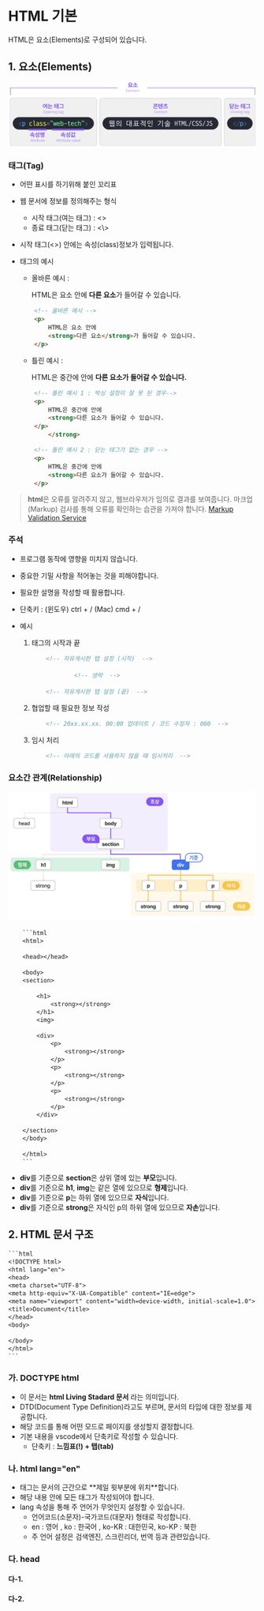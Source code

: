 # **HTML 기본**
HTML은 요소(Elements)로 구성되어 있습니다.


## **1. 요소(Elements)**

![요소](image.png)



### **태그(Tag)**
- 어떤 표시를 하기위해 붙인 꼬리표

- 웹 문서에 정보를 정의해주는 형식
    * 시작 태그(여는 태그) : <>
    * 종료 태그(닫는 태그) : <\\>

- 시작 태그(<>) 안에는 속성(class)정보가 입력됩니다.


- 태그의 예시
    * 올바른 예시 : 
        <p>
        HTML은 요소 안에
        <strong>다른 요소</strong>가 들어갈 수 있습니다.
        </p>
    ```html
        <!-- 올바른 예시 -->
        <p>
            HTML은 요소 안에
            <strong>다른 요소</strong>가 들어갈 수 있습니다.
        </p>
    ```

    * 틀린 예시 : 
        <p>
            HTML은 중간에 안에
            <strong>다른 요소가 들어갈 수 있습니다.
        </p>
            </strong>
    ```html   
        <!-- 틀린 예시 1 : 박싱 설정이 잘 못 된 경우-->
        <p>
            HTML은 중간에 안에
            <strong>다른 요소가 들어갈 수 있습니다.
        </p>
            </strong>
    ```
    
    ```html   
        <!-- 틀린 예시 2 : 닫는 태그가 없는 경우 -->
        <p>
            HTML은 중간에 안에
            <strong>다른 요소가 들어갈 수 있습니다.
        </p>
    ```



> **html**은 오류를 알려주지 않고, 웹브라우저가 임의로 결과를 보여줍니다.
> 마크업(Markup) 검사를 통해 오류를 확인하는 습관을 가져야 합니다.
> [Markup Validation Service](https://validator.w3.org/)



### **주석**
- 프로그램 동작에 영향을 미치지 않습니다.
- 중요한 기밀 사항을 적어놓는 것을 피해야합니다.
- 필요한 설명을 작성할 때 활용합니다.

- 단축키 : (윈도우) ctrl + / (Mac) cmd + /

- 예시
    1. 태그의 시작과 끝
        ```html
            <!-- 자유게시판 탭 설정 (시작)  -->

                    <!-- 생략  -->

            <!-- 자유게시판 탭 설정 (끝)  -->
        ```


    2. 협업할 때 필요한 정보 작성
        ```html
            <!-- 20xx.xx.xx. 00:00 업데이트 / 코드 수정자 : 000  -->
        ```


    3. 임시 처리
        ```html
            <!-- 아래의 코드를 사용하지 않을 때 임시처리  -->
        ```




### **요소간 관계(Relationship)**
![관계 도식화](image-1.png)

        ```html
        <html>

        <head></head>

        <body>
        <section>

            <h1>
                <strong></strong>
            </h1>
            <img>

            <div>
                <p>
                    <strong></strong>
                </p>
                <p>
                    <strong></strong>
                </p>
                <p>
                    <strong></strong>
                </p>
            </div>

        </section>
        </body>

        </html>
        ```

- **div**를 기준으로 **section**은 상위 열에 있는 **부모**입니다.
- **div**를 기준으로 **h1**, **img**는 같은 열에 있으므로 **형제**입니다.
- **div**를 기준으로 **p**는 하위 열에 있으므로 **자식**입니다.
- **div**를 기준으로 **strong**은 자식인 p의 하위 열에 있으므로 **자손**입니다.





## **2. HTML 문서 구조**

    ```html
    <!DOCTYPE html>
    <html lang="en">
    <head>
    <meta charset="UTF-8">
    <meta http-equiv="X-UA-Compatible" content="IE=edge">
    <meta name="viewport" content="width=device-width, initial-scale=1.0">
    <title>Document</title>
    </head>
    <body>
    
    </body>
    </html>
    ```


### **가. DOCTYPE html**
 - 이 문서는 **html Living Stadard 문서** 라는 의미입니다.
 - DTD(Document Type Definition)라고도 부르며, 문서의 타입에 대한 정보를 제공합니다. 
 - 해당 코드를 통해 어떤 모드로 페이지를 생성할지 결정합니다.
 - 기본 내용을 vscode에서 단축키로 작성할 수 있습니다.
    * 단축키 : **느낌표(!) + 탭(tab)**

### **나. html lang="en"**
 - <html> 태그는 문서의 근간으로 **제일 윗부분에 위치**합니다. 
 - 해당 내용 안에 모든 태그가 작성되어야 합니다.
 - lang 속성을 통해 주 언어가 무엇인지 설정할 수 있습니다.
    * 언어코드(소문자)-국가코드(대문자) 형태로 작성합니다.
    * en : 영어 , ko : 한국어 , ko-KR : 대한민국, ko-KP : 북한
    * 주 언어 설정은 검색엔진, 스크린리더, 번역 등과 관련있습니다.

    
### **다. head**
 
#### **다-1. <meta>**
#### **다-2. <title>**
#### **다-3. <link>>**


### **라. body**